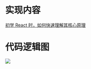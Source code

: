 # 实现内容
[初学 React 时，如何快速理解其核心原理](https://juejin.cn/post/7326268998490898441)

# 代码逻辑图
![](./mini-react.png)

